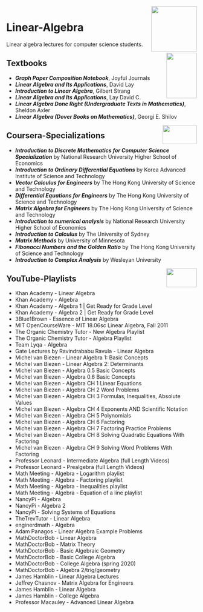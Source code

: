 <img align="right" width="120" height="120" src="https://github.com/cs-MohamedAyman/Computer-Science-Textbooks/blob/master/logos/linear-algebra.jpg">

# Linear-Algebra
Linear algebra lectures for computer science students.

<img align="right" width="80" height="120" src="https://github.com/cs-MohamedAyman/Computer-Science-Textbooks/blob/master/logos/textbooks.jpg">

## Textbooks

* ***Graph Paper Composition Notebook***, Joyful Journals
* ***Linear Algebra and Its Applications***, David Lay
* ***Introduction to Linear Algebra***, Gilbert Strang
* ***Linear Algebra and Its Applications***, Lay David C.
* ***Linear Algebra Done Right (Undergraduate Texts in Mathematics)***, Sheldon Axler
* ***Linear Algebra (Dover Books on Mathematics)***, Georgi E. Shilov

<img align="right" width="90" height="50" src="https://github.com/cs-MohamedAyman/Coursera-Specializations/blob/master/organizations-logos/coursera.jpg">

## Coursera-Specializations

* ***Introduction to Discrete Mathematics for Computer Science Specialization*** by National Research University Higher School of Economics
* ***Introduction to Ordinary Differential Equations*** by Korea Advanced Institute of Science and Technology
* ***Vector Calculus for Engineers*** by The Hong Kong University of Science and Technology
* ***Differential Equations for Engineers*** by The Hong Kong University of Science and Technology
* ***Matrix Algebra for Engineers*** by The Hong Kong University of Science and Technology
* ***Introduction to numerical analysis*** by National Research University Higher School of Economics
* ***Introduction to Calculus*** by The University of Sydney
* ***Matrix Methods*** by University of Minnesota
* ***Fibonacci Numbers and the Golden Ratio*** by The Hong Kong University of Science and Technology
* ***Introduction to Complex Analysis*** by Wesleyan University

<img align="right" width="80" height="50" src="https://github.com/cs-MohamedAyman/YouTube-Playlists/blob/master/organizations-logos/youtube.jpg">

## YouTube-Playlists

* Khan Academy - Linear Algebra
* Khan Academy - Algebra
* Khan Academy - Algebra 1 | Get Ready for Grade Level
* Khan Academy - Algebra 2 | Get Ready for Grade Level
* 3Blue1Brown - Essence of Linear Algebra
* MIT OpenCourseWare - MIT 18.06sc Linear Algebra, Fall 2011
* The Organic Chemistry Tutor - New Algebra Playlist
* The Organic Chemistry Tutor - Algebra Playlist
* Team Lyqa - Algebra
* Gate Lectures by Ravindrababu Ravula - Linear Algebra
* Michel van Biezen - Linear Algebra 1: Basic Concepts
* Michel van Biezen - Linear Algebra 2: Determinants
* Michel van Biezen - Algebra 0.5 Basic Concepts
* Michel van Biezen - Algebra 0.6 Basic Concepts
* Michel van Biezen - Algebra CH 1 Linear Equations
* Michel van Biezen - Algebra CH 2 Word Problems
* Michel van Biezen - Algebra CH 3 Formulas, Inequalities, Absolute Values
* Michel van Biezen - Algebra CH 4 Exponents AND Scientific Notation
* Michel van Biezen - Algebra CH 5 Polynomials
* Michel van Biezen - Algebra CH 6 Factoring
* Michel van Biezen - Algebra CH 7 Factoring Practice Problems
* Michel van Biezen - Algebra CH 8 Solving Quadratic Equations With Factoring
* Michel van Biezen - Algebra CH 9 Solving Word Problems With Factoring
* Professor Leonard - Intermediate Algebra (full Length Videos)
* Professor Leonard - Prealgebra (full Length Videos)
* Math Meeting - Algebra - Logarithm playlist
* Math Meeting - Algebra - Factoring playlist
* Math Meeting - Algebra - Inequalities playlist
* Math Meeting - Algebra - Equation of a line playlist
* NancyPi - Algebra
* NancyPi - Algebra 2
* NancyPi - Solving Systems of Equations
* TheTrevTutor - Linear Algebra
* enginerdmath - Algebra
* Adam Panagos - Linear Algebra Example Problems
* MathDoctorBob - Linear Algebra
* MathDoctorBob - Matrix Theory
* MathDoctorBob - Basic Algebraic Geometry
* MathDoctorBob - Basic College Algebra
* MathDoctorBob - College Algebra (spring 2020)
* MathDoctorBob - Algebra 2/trig/geometry
* James Hamblin - Linear Algebra Lectures
* Jeffrey Chasnov - Matrix Algebra for Engineers
* James Hamblin - Linear Algebra
* James Hamblin - College Algebra
* Professor Macauley - Advanced Linear Algebra
